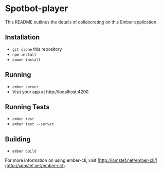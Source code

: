 # Spotbot-player

This README outlines the details of collaborating on this Ember application.

## Installation

* `git clone` this repository
* `npm install`
* `bower install`

## Running

* `ember server`
* Visit your app at http://localhost:4200.

## Running Tests

* `ember test`
* `ember test --server`

## Building

* `ember build`

For more information on using ember-cli, visit [http://iamstef.net/ember-cli/](http://iamstef.net/ember-cli/).
